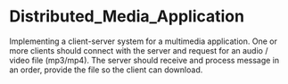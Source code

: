 # Distributed_Media_Application

Implementing a client-server system for a 
multimedia application. One or more 
clients should connect with the server and 
request for an audio / video file (mp3/mp4). 
The server should receive and process 
message in an order, provide the file so 
the client can download.
